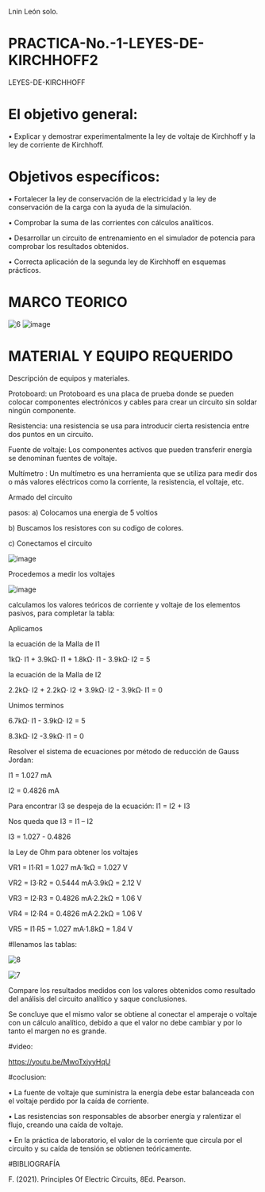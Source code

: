 Lnin León solo.

# PRACTICA-No.-1-LEYES-DE-KIRCHHOFF2
LEYES-DE-KIRCHHOFF
# El objetivo general:

• Explicar y demostrar experimentalmente la ley de voltaje de Kirchhoff y la ley de corriente de Kirchhoff.

# Objetivos específicos:

• Fortalecer la ley de conservación de la electricidad y la ley de conservación de la carga con la ayuda de la simulación. 

• Comprobar la suma de las corrientes con cálculos analíticos.

• Desarrollar un circuito de entrenamiento en el simulador de potencia para comprobar los resultados obtenidos. 

• Correcta aplicación de la segunda ley de Kirchhoff en esquemas prácticos.

# MARCO TEORICO

![6](https://user-images.githubusercontent.com/116819463/201846160-e0286c96-b9b6-490d-a655-c5ca3bfb46e5.png)
![image](https://user-images.githubusercontent.com/116819463/201846217-67bf0e79-3a68-4f24-8b12-a02cc935e180.png)
# MATERIAL Y EQUIPO REQUERIDO

Descripción de equipos y materiales.

Protoboard: un Protoboard es una placa de prueba donde se pueden colocar componentes electrónicos y cables para crear un circuito sin soldar ningún componente.

Resistencia: una resistencia se usa para introducir cierta resistencia entre dos puntos en un circuito. 

Fuente de voltaje: Los componentes activos que pueden transferir energía se denominan fuentes de voltaje. 

Multímetro : Un multímetro es una herramienta que se utiliza para medir dos o más valores eléctricos como la corriente, la resistencia, el voltaje, etc.

Armado del circuito

pasos:
a) Colocamos una energia de 5 voltios

b) Buscamos los resistores con su codigo de colores.

c) Conectamos el circuito

![image](https://user-images.githubusercontent.com/116819463/201865986-80e4cc8d-d9ab-48e1-9e07-199c0cdc5561.png)

Procedemos a medir los voltajes

![image](https://user-images.githubusercontent.com/116819463/201866847-85fdb727-0a0c-4bc2-9377-8db1a11f4416.png)

calculamos los valores teóricos de corriente y voltaje de los elementos pasivos, para completar la tabla:

Aplicamos 
 
la ecuación de la Malla de I1

1kΩ· I1 + 3.9kΩ· I1 + 1.8kΩ· I1 - 3.9kΩ· I2 = 5

la ecuación de la Malla de I2

2.2kΩ· I2 + 2.2kΩ· I2 + 3.9kΩ· I2 - 3.9kΩ· I1 = 0

Unimos terminos 

6.7kΩ· I1 - 3.9kΩ· I2 = 5

8.3kΩ· I2 -3.9kΩ· I1 = 0

Resolver el sistema de ecuaciones por método de reducción de Gauss Jordan:

I1 = 1.027 mA

I2 = 0.4826 mA

Para encontrar I3 se despeja de la ecuación: I1 = I2 + I3

Nos queda que I3 = I1 – I2

I3 = 1.027 - 0.4826

la Ley de Ohm para obtener los voltajes

 VR1 = I1·R1 = 1.027 mA·1kΩ = 1.027 V

 VR2 = I3·R2 = 0.5444 mA·3.9kΩ = 2.12 V
 
 VR3 = I2·R3 = 0.4826 mA·2.2kΩ = 1.06 V

 VR4 = I2·R4 = 0.4826 mA·2.2kΩ = 1.06 V

 VR5 = I1·R5 = 1.027 mA·1.8kΩ = 1.84 V
 
 #llenamos las tablas:
 
![8](https://user-images.githubusercontent.com/116819463/201908760-1abf83eb-23ce-4451-8920-54f5bbf32da5.png)

  
![7](https://user-images.githubusercontent.com/116819463/201886678-e5f438c4-916b-4cbd-88ad-f7c3d89747f3.png)

Compare los resultados medidos con los valores obtenidos como resultado del análisis del circuito analítico y saque conclusiones.

Se concluye que el mismo valor se obtiene al conectar el amperaje o voltaje con un cálculo analítico, debido a que el valor no debe cambiar y por lo tanto el margen no es grande.

#video:

https://youtu.be/MwoTxjyyHqU

#coclusion:

• La fuente de voltaje que suministra la energía debe estar balanceada con el voltaje perdido por la caída de corriente.

• Las resistencias son responsables de absorber energía y ralentizar el flujo, creando una caída de voltaje. 

• En la práctica de laboratorio, el valor de la corriente que circula por el circuito y su caída de tensión se obtienen teóricamente.

#BIBLIOGRAFÍA

F. (2021). Principles Of Electric Circuits, 8Ed. Pearson.
